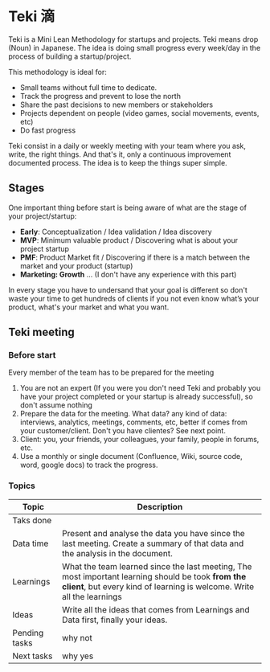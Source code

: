 # Teki 滴
Teki is a Mini Lean Methodology for startups and projects.
Teki means drop (Noun) in Japanese. The idea is doing small progress every week/day in the process of building a startup/project.

This methodology is ideal for:

* Small teams without full time to dedicate.
* Track the progress and prevent to lose the north
* Share the past decisions to new members or stakeholders
* Projects dependent on people (video games, social movements, events, etc)
* Do fast progress

Teki consist in a daily or weekly meeting with your team where you ask, write, the right things.
And that's it, only a continuous improvement documented process. The idea is to keep the things super simple.

## Stages

One important thing before start is being aware of what are the stage of your project/startup:

* **Early**: Conceptualization / Idea validation / Idea discovery
* **MVP**: Minimum valuable product / Discovering what is about your project startup
* **PMF**: Product Market fit / Discovering if there is a match between the market and your product (startup)
* **Marketing: Growth** ... (I don't have any experience with this part)

In every stage you have to undersand that your goal is different so don't waste your time to get hundreds of clients if you not even know what’s your product, what's your market and what you want.

## Teki meeting

### Before start

Every member of the team has to be prepared for the meeting

1. You are not an expert (If you were you don't need Teki and probably you have your project completed or your startup is already successful), so don't assume nothing
2. Prepare the data for the meeting. What data? any kind of data: interviews, analytics, meetings, comments, etc, better if comes from your customer/client. Don't you have clientes? See next point.
3. Client: you, your friends, your colleagues, your family, people in forums, etc.
4. Use a monthly or single document (Confluence, Wiki, source code, word, google docs) to track the progress.

### Topics

| Topic | Description |
|-------|-------------|
| Taks done |  |
| Data time | Present and analyse the data you have since the last meeting. Create a summary of that data and the analysis in the document. |
| Learnings | What the team learned since the last meeting, The most important learning should be took **from the client**, but every kind of learning is welcome. Write all the learnings |
| Ideas | Write all the ideas that comes from Learnings and Data first, finally your ideas. |
| Pending tasks | why not |
| Next tasks | why yes |

